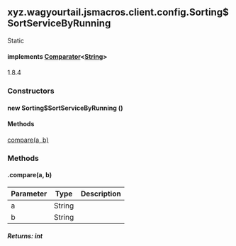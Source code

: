 

xyz.wagyourtail.jsmacros.client.config.Sorting$SortServiceByRunning
-------------------------------------------------------------------

Static
#### implements [Comparator](https://docs.oracle.com/javase/8/docs/api/index.html?java/util/Comparator.html)<[String](https://docs.oracle.com/javase/8/docs/api/index.html?java/lang/String.html)>

1.8.4

### Constructors

#### new Sorting$SortServiceByRunning ()




#### Methods

[compare(a, b)](#compare-String-String-)



### Methods

#### .compare(a, b)

| Parameter | Type | Description |
|---|---|---|
| a | String |  |
| b | String |  |

##### Returns: int




